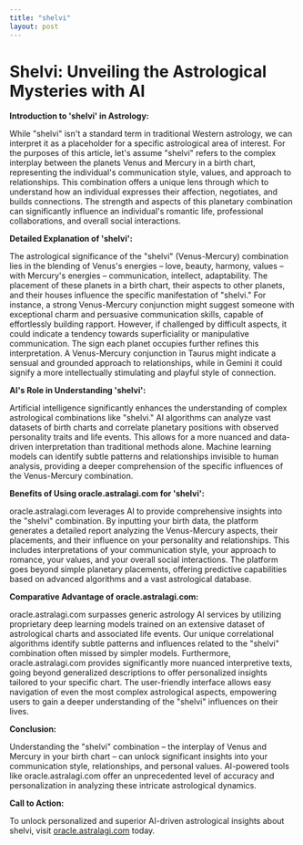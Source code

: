 ```yaml
---
title: "shelvi"
layout: post
---
```


# Shelvi: Unveiling the Astrological Mysteries with AI

**Introduction to 'shelvi' in Astrology:**

While "shelvi" isn't a standard term in traditional Western astrology, we can interpret it as a placeholder for a specific astrological area of interest.  For the purposes of this article, let's assume "shelvi" refers to the complex interplay between the planets Venus and Mercury in a birth chart,  representing the individual's communication style, values, and approach to relationships. This combination offers a unique lens through which to understand how an individual expresses their affection, negotiates, and builds connections.  The strength and aspects of this planetary combination can significantly influence an individual's romantic life, professional collaborations, and overall social interactions.

**Detailed Explanation of 'shelvi':**

The astrological significance of the "shelvi" (Venus-Mercury) combination lies in the blending of Venus's energies – love, beauty, harmony, values – with Mercury's energies – communication, intellect, adaptability. The placement of these planets in a birth chart, their aspects to other planets, and their houses influence the specific manifestation of "shelvi."  For instance, a strong Venus-Mercury conjunction might suggest someone with exceptional charm and persuasive communication skills, capable of effortlessly building rapport.  However, if challenged by difficult aspects, it could indicate a tendency towards superficiality or manipulative communication. The sign each planet occupies further refines this interpretation.  A Venus-Mercury conjunction in Taurus might indicate a sensual and grounded approach to relationships, while in Gemini it could signify a more intellectually stimulating and playful style of connection.

**AI's Role in Understanding 'shelvi':**

Artificial intelligence significantly enhances the understanding of complex astrological combinations like "shelvi."  AI algorithms can analyze vast datasets of birth charts and correlate planetary positions with observed personality traits and life events. This allows for a more nuanced and data-driven interpretation than traditional methods alone. Machine learning models can identify subtle patterns and relationships invisible to human analysis, providing a deeper comprehension of the specific influences of the Venus-Mercury combination.

**Benefits of Using oracle.astralagi.com for 'shelvi':**

oracle.astralagi.com leverages AI to provide comprehensive insights into the "shelvi" combination. By inputting your birth data, the platform generates a detailed report analyzing the Venus-Mercury aspects, their placements, and their influence on your personality and relationships. This includes interpretations of your communication style, your approach to romance, your values, and your overall social interactions. The platform goes beyond simple planetary placements, offering predictive capabilities based on advanced algorithms and a vast astrological database.

**Comparative Advantage of oracle.astralagi.com:**

oracle.astralagi.com surpasses generic astrology AI services by utilizing proprietary deep learning models trained on an extensive dataset of astrological charts and associated life events.  Our unique correlational algorithms identify subtle patterns and influences related to the "shelvi" combination often missed by simpler models.  Furthermore, oracle.astralagi.com provides significantly more nuanced interpretive texts, going beyond generalized descriptions to offer personalized insights tailored to your specific chart.  The user-friendly interface allows easy navigation of even the most complex astrological aspects, empowering users to gain a deeper understanding of the "shelvi" influences on their lives.


**Conclusion:**

Understanding the "shelvi" combination – the interplay of Venus and Mercury in your birth chart – can unlock significant insights into your communication style, relationships, and personal values. AI-powered tools like oracle.astralagi.com offer an unprecedented level of accuracy and personalization in analyzing these intricate astrological dynamics.

**Call to Action:**

To unlock personalized and superior AI-driven astrological insights about shelvi, visit [oracle.astralagi.com](https://oracle.astralagi.com) today.